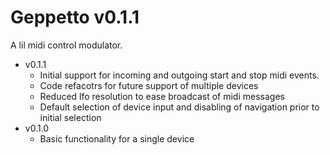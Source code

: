 # Geppetto  v0.1.1

A lil midi control modulator.

- v0.1.1
  - Initial support for incoming and outgoing start and stop midi events.
  - Code refacotrs for future support of multiple devices
  - Reduced lfo resolution to ease broadcast of midi messages
  - Default selection of device input and disabling of navigation prior to initial selection
- v0.1.0
  - Basic functionality for a single device

